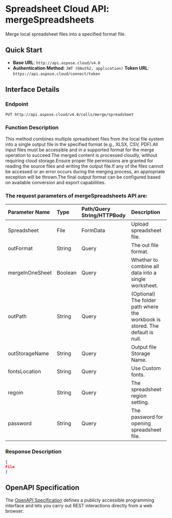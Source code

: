 # **Spreadsheet Cloud API: mergeSpreadsheets**

Merge local spreadsheet files into a specified format file. 


## **Quick Start**

- **Base URL**: `http://api.aspose.cloud/v4.0`
- **Authentication Method**: `JWT (OAuth2, application)`  **Token URL**: `https://api.aspose.cloud/connect/token`
## **Interface Details**

### **Endpoint** 

```
PUT http://api.aspose.cloud/v4.0/cells/merge/spreadsheet
```
### **Function Description**
This method combines multiple spreadsheet files from the local file system into a single output file in the specified format (e.g., XLSX, CSV, PDF).All input files must be accessible and in a supported format for the merge operation to succeed.The merged content is processed cloudly, without requiring cloud storage.Ensure proper file permissions are granted for reading the source files and writing the output file.If any of the files cannot be accessed or an error occurs during the merging process, an appropriate exception will be thrown.The final output format can be configured based on available conversion and export capabilities.

### The request parameters of **mergeSpreadsheets** API are: 

| Parameter Name | Type | Path/Query String/HTTPBody | Description | 
| :- | :- | :- |:- | 
|Spreadsheet|File|FormData|Upload spreadsheet file.|
|outFormat|String|Query|The out file format.|
|mergeInOneSheet|Boolean|Query|Whether to combine all data into a single worksheet.|
|outPath|String|Query|(Optional) The folder path where the workbook is stored. The default is null.|
|outStorageName|String|Query|Output file Storage Name.|
|fontsLocation|String|Query|Use Custom fonts.|
|regoin|String|Query|The spreadsheet region setting.|
|password|String|Query|The password for opening spreadsheet file.|

### **Response Description**
```json
{
File
}
```


## OpenAPI Specification

The [OpenAPI Specification](https://reference.aspose.cloud/cells/#/DataProcessingController/MergeSpreadsheets) defines a publicly accessible programming interface and lets you carry out REST interactions directly from a web browser.
